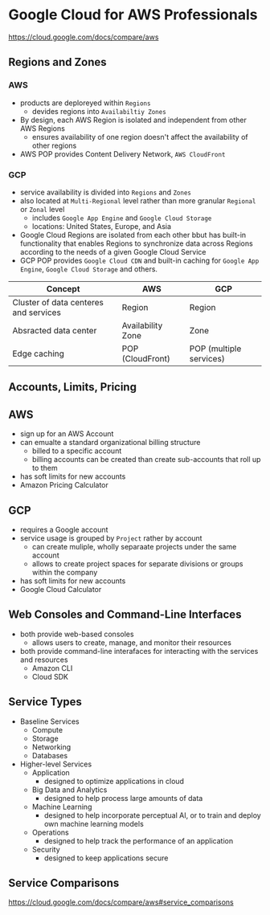 # Google Cloud for AWS Professionals

<https://cloud.google.com/docs/compare/aws>

## Regions and Zones

### AWS

- products are deploreyed within `Regions`
  - devides regions into `Availabiltiy Zones`
- By design, each AWS Region is isolated and independent from other AWS Regions
  - ensures availability of one region doesn't affect the availability of other regions
- AWS POP provides Content Delivery Network, `AWS CloudFront`

### GCP

- service availability is divided into `Regions` and `Zones`
- also located at `Multi-Regional` level rather than more granular `Regional` or `Zonal` level
  - includes `Google App Engine` and `Google Cloud Storage`
  - locations: United States, Europe, and Asia
- Google Cloud Regions are isolated from each other bbut has built-in functionality that enables Regions to synchronize data across Regions according to the needs of a given Google Cloud Service
- GCP POP provides `Google Cloud CDN` and built-in caching for `Google App Engine`, `Google Cloud Storage` and others.

| Concept | AWS | GCP |
| --| -- | -- |
| Cluster of data centeres and services | Region | Region |
| Absracted data center | Availability Zone | Zone |
| Edge caching | POP (CloudFront) | POP (multiple services) |

## Accounts, Limits, Pricing

## AWS

- sign up for an AWS Account
- can emualte a standard organizational billing structure
  - billed to a specific account
  - billing accounts can be created than create sub-accounts that roll up to them
- has soft limits for new accounts
- Amazon Pricing Calculator

## GCP
- requires a Google account
- service usage is grouped by `Project` rather by account
  - can create muliple, wholly separaate projects under the same account
  - allows to create project spaces for separate divisions or groups within the company
- has soft limits for new accounts
- Google Cloud Calculator

## Web Consoles and Command-Line Interfaces

- both provide web-based consoles
  - allows users to create, manage, and monitor their resources
- both provide command-line interafaces for interacting with the services and resources
  - Amazon CLI
  - Cloud SDK

## Service Types

- Baseline Services
  - Compute
  - Storage
  - Networking
  - Databases
- Higher-level Services
  - Application
    - designed to optimize applications in cloud
  - Big Data and Analytics
    - designed to help process large amounts of data
  - Machine Learning
    - designed to help incorporate perceptual AI, or to train and deploy own machine learning models
  - Operations
    - designed to help track the performance of an application
  - Security
    - designed to keep applications secure

## Service Comparisons

<https://cloud.google.com/docs/compare/aws#service_comparisons>

